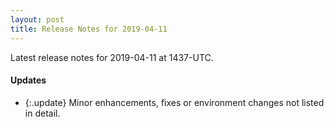 ```yaml
---
layout: post
title: Release Notes for 2019-04-11
---
```


Latest release notes for 2019-04-11 at 1437-UTC.

<div class='updates' markdown='1'>

#### Updates

- {:.update} Minor enhancements, fixes or environment changes not listed in detail.

</div>


